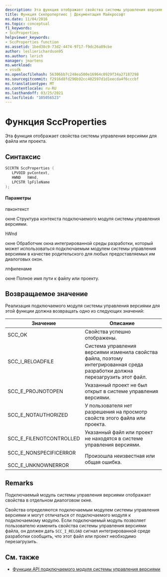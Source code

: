 ```yaml
---
description: Эта функция отображает свойства системы управления версиями для файла или проекта.
title: Функция Сккпропертиес | Документация Майкрософт
ms.date: 11/04/2016
ms.topic: conceptual
f1_keywords:
- SccProperties
helpviewer_keywords:
- SccProperties function
ms.assetid: 1bed38c9-73d2-4474-9717-f9dc26a89cbe
author: leslierichardson95
ms.author: lerich
manager: jmartens
ms.workload:
- vssdk
ms.openlocfilehash: 56306bb7c248ea500e16964c0929f34a27187298
ms.sourcegitcommit: f2916d8fd296b92cc402597d1d1eecda4f6cccbf
ms.translationtype: MT
ms.contentlocale: ru-RU
ms.lasthandoff: 03/25/2021
ms.locfileid: "105056523"
---
```

# <a name="sccproperties-function"></a>Функция SccProperties
Эта функция отображает свойства системы управления версиями для файла или проекта.

## <a name="syntax"></a>Синтаксис

```cpp
SCCRTN SccProperties (
   LPVOID pvContext,
   HWND   hWnd,
   LPCSTR lpFileName
);
```

#### <a name="parameters"></a>Параметры
 пвконтекст

окне Структура контекста подключаемого модуля системы управления версиями.

 hWnd

окне Обработчик окна интегрированной среды разработки, который может использоваться подключаемым модулем системы управления версиями в качестве родительского для любых предоставляемых им диалоговых окон.

 лпфиленаме

окне Полное имя пути к файлу или проекту.

## <a name="return-value"></a>Возвращаемое значение
 Реализация подключаемого модуля системы управления версиями для этой функции должна возвращать одно из следующих значений:

|Значение|Описание|
|-----------|-----------------|
|SCC_OK|Свойства успешно отображены.|
|SCC_I_RELOADFILE|Система управления версиями изменила свойства файла, поэтому интегрированная среда разработки должна перезагрузить этот файл.|
|SCC_E_PROJNOTOPEN|Указанный проект не был открыт в системе управления версиями.|
|SCC_E_NOTAUTHORIZED|У пользователя нет разрешения на просмотр свойств этого файла или проекта.|
|SCC_E_FILENOTCONTROLLED|Указанный файл или проект не находятся в системе управления версиями.|
|SCC_E_NONSPECIFICERROR<br /><br /> SCC_E_UNKNOWNERROR|Произошла неизвестная или общая ошибка.|

## <a name="remarks"></a>Remarks
 Подключаемый модуль системы управления версиями отображает свойства в отдельном диалоговом окне.

 Свойства определяются подключаемым модулем системы управления версиями и могут отличаться от подключаемого модуля к подключаемому модулю. Если подключаемый модуль позволяет пользователю изменить свойства системы управления версиями файла, он должен дать `SCC_I_RELOAD` сигнал интегрированной среде разработки сообщить, что этот файл или проект необходимо перезагрузить.

## <a name="see-also"></a>См. также
- [Функции API подключаемого модуля системы управления версиями](../extensibility/source-control-plug-in-api-functions.md)
